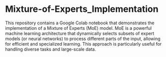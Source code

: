 # Mixture-of-Experts_Implementation

This repository contains a Google Colab notebook that demonstrates the implementation of a Mixture of Experts (MoE) model. MoE is a powerful machine learning architecture that dynamically selects subsets of expert models (or neural networks) to process different parts of the input, allowing for efficient and specialized learning. This approach is particularly useful for handling diverse tasks and large-scale data.
